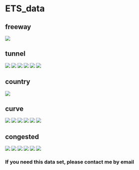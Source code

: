 # ETS_data

## freeway
![](https://github.com/hubudata/ETS_data/raw/master/freeway_tunnel/11-18-22-51_2018_11_18_23_14_41_53.jpg)
## tunnel
![](https://github.com/hubudata/ETS_data/raw/master/freeway_tunnel/11-18-22-51_2018_11_18_23_14_55_03.jpg)
![](https://github.com/hubudata/ETS_data/raw/master/freeway_tunnel/11-18-22-51_2018_11_18_23_14_58_67.jpg)
![](https://github.com/hubudata/ETS_data/raw/master/freeway_tunnel/11-18-22-51_2018_11_18_23_14_59_07.jpg)
![](https://github.com/hubudata/ETS_data/raw/master/freeway_tunnel/11-18-22-51_2018_11_18_23_14_59_53.jpg)
![](https://github.com/hubudata/ETS_data/raw/master/freeway_tunnel/11-18-22-51_2018_11_18_23_15_25_99.jpg)
![](https://github.com/hubudata/ETS_data/raw/master/freeway_tunnel/11-18-22-51_2018_11_18_23_12_27_19.jpg)
## country
![](https://github.com/hubudata/ETS_data/raw/master/country_curve/11-18-23-29_2018_11_18_23_55_17_74.jpg)
## curve
![](https://github.com/hubudata/ETS_data/raw/master/country_curve/11-18-23-29_2018_11_18_23_55_20_09.jpg)
![](https://github.com/hubudata/ETS_data/raw/master/country_curve/11-18-23-29_2018_11_18_23_55_21_92.jpg)
![](https://github.com/hubudata/ETS_data/raw/master/country_curve/11-18-23-29_2018_11_18_23_55_25_93.jpg)
![](https://github.com/hubudata/ETS_data/raw/master/country_curve/11-18-23-29_2018_11_18_23_55_27_80.jpg)
![](https://github.com/hubudata/ETS_data/raw/master/country_curve/11-18-23-29_2018_11_18_23_55_31_41.jpg)
![](https://github.com/hubudata/ETS_data/raw/master/country_curve/11-18-23-29_2018_11_18_23_55_32_81.jpg)
## congested
![](https://github.com/hubudata/ETS_data/raw/master/congested/11-19-00-17_2018_11_19_00_21_01_76.jpg)
![](https://github.com/hubudata/ETS_data/raw/master/congested/11-19-00-17_2018_11_19_00_21_05_76.jpg)
![](https://github.com/hubudata/ETS_data/raw/master/congested/11-19-00-17_2018_11_19_00_21_06_16.jpg)
![](https://github.com/hubudata/ETS_data/raw/master/congested/11-19-00-17_2018_11_19_00_21_21_89.jpg)
![](https://github.com/hubudata/ETS_data/raw/master/congested/11-19-00-17_2018_11_19_00_21_22_42.jpg)
![](https://github.com/hubudata/ETS_data/raw/master/congested/11-19-00-17_2018_11_19_00_21_26_19.jpg)
### If you need this data set, please contact me by email
